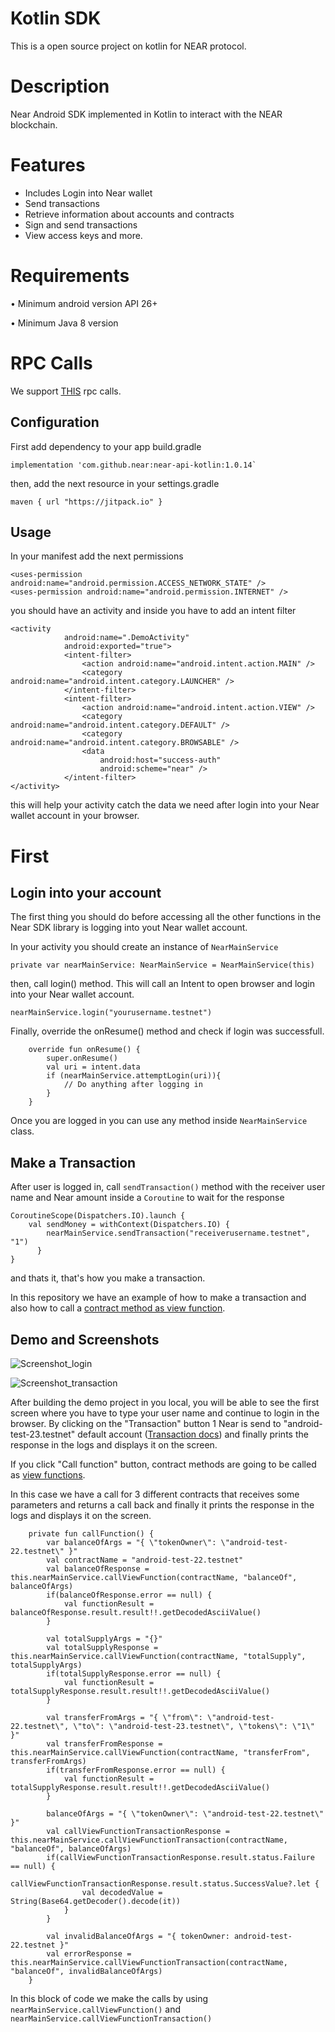 # Kotlin SDK
This is a open source project on kotlin for NEAR protocol.

# Description

Near Android SDK implemented in Kotlin to interact with the NEAR blockchain.

# Features
* Includes Login into Near wallet
* Send transactions
* Retrieve information about accounts and contracts
* Sign and send transactions
* View access keys and more.

# Requirements

•	Minimum android version API 26+

•	Minimum Java 8 version

# RPC Calls
We support [THIS](https://docs.near.org/api/rpc/introduction) rpc calls.

## Configuration

First add dependency to your app build.gradle
```
implementation 'com.github.near:near-api-kotlin:1.0.14`
```

then, add the next resource in your settings.gradle

```
maven { url "https://jitpack.io" }
```

## Usage

In your manifest add the next permissions

```
<uses-permission android:name="android.permission.ACCESS_NETWORK_STATE" />
<uses-permission android:name="android.permission.INTERNET" />
```
you should have an activity and inside you have to add an intent filter

```
<activity
            android:name=".DemoActivity"
            android:exported="true">
            <intent-filter>
                <action android:name="android.intent.action.MAIN" />
                <category android:name="android.intent.category.LAUNCHER" />
            </intent-filter>
            <intent-filter>
                <action android:name="android.intent.action.VIEW" />
                <category android:name="android.intent.category.DEFAULT" />
                <category android:name="android.intent.category.BROWSABLE" />
                <data
                    android:host="success-auth"
                    android:scheme="near" />
            </intent-filter>
</activity>
```

this will help your activity catch the data we need after login into your Near wallet account in your browser.

# First
## Login into your account

The first thing you should do before accessing all the other functions in the Near SDK library is logging into yout Near wallet account.

In your activity you should create an instance of ``` NearMainService ```

```
private var nearMainService: NearMainService = NearMainService(this)
```

then, call login() method. This will call an Intent to open browser and login into your Near wallet account.

```
nearMainService.login("yourusername.testnet")
```

Finally, override the onResume() method and check if login was successfull.

```
    override fun onResume() {
        super.onResume()
        val uri = intent.data
        if (nearMainService.attemptLogin(uri)){
            // Do anything after logging in
        }
    }
```
Once you are logged in you can use any method inside ``` NearMainService ``` class.

## Make a Transaction

After user is logged in, call ``` sendTransaction() ``` method with the receiver user name and Near amount inside a ``` Coroutine ``` to wait for the response

```
CoroutineScope(Dispatchers.IO).launch {
    val sendMoney = withContext(Dispatchers.IO) {
        nearMainService.sendTransaction("receiverusername.testnet", "1")
      }
}
```

and thats it, that's how you make a transaction.

In this repository we have an example of how to make a transaction and also how to call a [contract method as view function][1].


  [1]: https://google.com

## Demo and Screenshots

![Screenshot_login](https://user-images.githubusercontent.com/36077886/183770807-9ca17193-ec95-454c-be1f-a45b4d76c8bd.png)

![Screenshot_transaction](https://user-images.githubusercontent.com/36077886/183782655-1aed08a2-8061-4e68-a671-bdc760bd15ee.png)



After building the demo project in you local, you will be able to see the first screen where you have to type your user name and continue to login in the browser.
 By clicking on the "Transaction" button 1 Near is send to "android-test-23.testnet" default account ([Transaction docs][2]) and finally prints the response in the logs and displays it on the screen.


  [2]: https://docs.near.org/api/rpc/transactions#send-transaction-async
 
 If you click "Call function" button, contract methods are going to be called as [view functions][3].


  [3]: https://docs.near.org/api/rpc/contracts#call-a-contract-function

In this case we have a call for 3 different contracts that receives some parameters and returns a call back and finally it prints the response in the logs and displays it on the screen.

```
    private fun callFunction() {
        var balanceOfArgs = "{ \"tokenOwner\": \"android-test-22.testnet\" }"
        val contractName = "android-test-22.testnet"
        val balanceOfResponse = this.nearMainService.callViewFunction(contractName, "balanceOf", balanceOfArgs)
        if(balanceOfResponse.error == null) {
            val functionResult = balanceOfResponse.result.result!!.getDecodedAsciiValue()
        }

        val totalSupplyArgs = "{}"
        val totalSupplyResponse = this.nearMainService.callViewFunction(contractName, "totalSupply", totalSupplyArgs)
        if(totalSupplyResponse.error == null) {
            val functionResult = totalSupplyResponse.result.result!!.getDecodedAsciiValue()
        }

        val transferFromArgs = "{ \"from\": \"android-test-22.testnet\", \"to\": \"android-test-23.testnet\", \"tokens\": \"1\" }"
        val transferFromResponse = this.nearMainService.callViewFunction(contractName, "transferFrom", transferFromArgs)
        if(transferFromResponse.error == null) {
            val functionResult = totalSupplyResponse.result.result!!.getDecodedAsciiValue()
        }

        balanceOfArgs = "{ \"tokenOwner\": \"android-test-22.testnet\" }"
        val callViewFunctionTransactionResponse = this.nearMainService.callViewFunctionTransaction(contractName, "balanceOf", balanceOfArgs)
        if(callViewFunctionTransactionResponse.result.status.Failure == null) {
            callViewFunctionTransactionResponse.result.status.SuccessValue?.let {
                val decodedValue = String(Base64.getDecoder().decode(it))
            }
        }

        val invalidBalanceOfArgs = "{ tokenOwner: android-test-22.testnet }"
        val errorResponse = this.nearMainService.callViewFunctionTransaction(contractName, "balanceOf", invalidBalanceOfArgs)
    }
```
In this block of code we make the calls by using ``` nearMainService.callViewFunction() ``` and ``` nearMainService.callViewFunctionTransaction() ```
